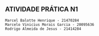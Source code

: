 ## ATIVIDADE PRÁTICA N1
    Marcel Balotte Henrique - 21470284
    Marcelo Vinicius Morais Garcia - 20095636
    Rodrigo Almeida de Jesus - 21414284